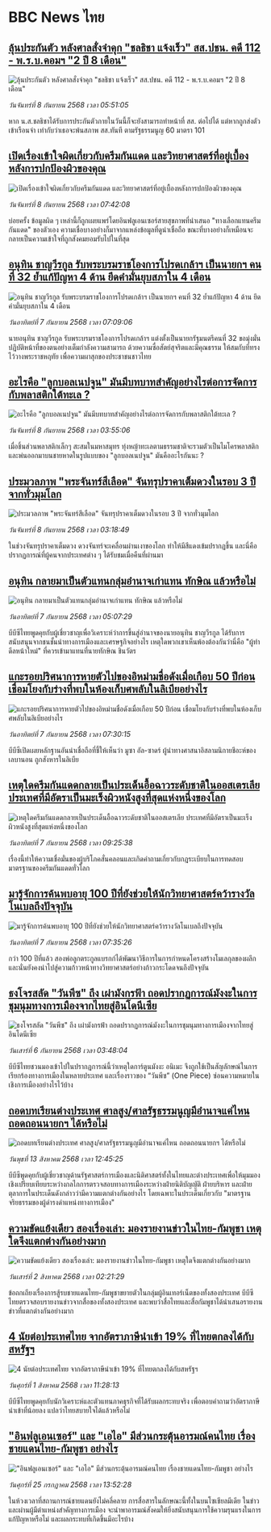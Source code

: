 # BBC News ไทย## [ลุ้นประกันตัว หลังศาลสั่งจำคุก "ชลธิชา แจ้งเร็ว" สส.ปชน. คดี 112 - พ.ร.บ.คอมฯ "2 ปี 8 เดือน" ](https://www.bbc.com/thai/articles/c147l17d0r1o?at_medium=RSS&at_campaign=rss?at_campaign=githubrss)![ลุ้นประกันตัว หลังศาลสั่งจำคุก "ชลธิชา แจ้งเร็ว" สส.ปชน. คดี 112 - พ.ร.บ.คอมฯ "2 ปี 8 เดือน" ](https://ichef.bbci.co.uk/ace/ws/240/cpsprodpb/3d0b/live/85c41e90-8c6a-11f0-abf2-59737b062552.jpg)_วันจันทร์ที่ 8 กันยายน 2568 เวลา 05:51:05_หาก น.ส.ชลธิชาได้รับการประกันตัวภายในวันนี้ก็จะยังสามารถทำหน้าที่ สส. ต่อไปได้ แต่หากถูกส่งตัวเข้าเรือนจำ เท่ากับว่าเธอจะพ้นสภาพ สส.ทันที ตามรัฐธรรมนูญ 60 มาตรา 101## [เปิดเรื่องเข้าใจผิดเกี่ยวกับครีมกันแดด และวิทยาศาสตร์ที่อยู่เบื้องหลังการปกป้องผิวของคุณ ](https://www.bbc.com/thai/articles/c8d7mn90d6yo?at_medium=RSS&at_campaign=rss?at_campaign=githubrss)![เปิดเรื่องเข้าใจผิดเกี่ยวกับครีมกันแดด และวิทยาศาสตร์ที่อยู่เบื้องหลังการปกป้องผิวของคุณ ](https://ichef.bbci.co.uk/ace/ws/240/cpsprodpb/e774/live/fcdd1c20-8c65-11f0-b391-6936825093bd.jpg)_วันจันทร์ที่ 8 กันยายน 2568 เวลา 07:42:08_บ่อยครั้ง ข้อมูลผิด ๆ เหล่านี้ก็ถูกเผยแพร่โดยอินฟลูเอนเซอร์สายสุขภาพที่นำเสนอ "ทางเลือกแทนครีมกันแดด" ของตัวเอง ความเชื่อบางอย่างก็มาจากแหล่งข้อมูลที่ดูน่าเชื่อถือ ขณะที่บางอย่างก็เหมือนจะกลายเป็นความเข้าใจที่ถูกสังคมยอมรับไปในที่สุด## [อนุทิน ชาญวีรกูล รับพระบรมราชโองการโปรดเกล้าฯ เป็นนายกฯ คนที่ 32 ย้ำแก้ปัญหา 4 ด้าน ยึดคำมั่นยุบสภาใน 4 เดือน](https://www.bbc.com/thai/articles/c4gq9146yvro?at_medium=RSS&at_campaign=rss?at_campaign=githubrss)![อนุทิน ชาญวีรกูล รับพระบรมราชโองการโปรดเกล้าฯ เป็นนายกฯ คนที่ 32 ย้ำแก้ปัญหา 4 ด้าน ยึดคำมั่นยุบสภาใน 4 เดือน](https://ichef.bbci.co.uk/ace/ws/240/cpsprodpb/4a96/live/6d6d4360-8ba4-11f0-b391-6936825093bd.png)_วันอาทิตย์ที่ 7 กันยายน 2568 เวลา 07:09:06_นายอนุทิน ชาญวีรกูล รับพระบรมราชโองการโปรดเกล้าฯ แต่งตั้งเป็นนายกรัฐมนตรีคนที่ 32 ขอมุ่งมั่นปฎิบัติหน้าที่ของตนอย่างเต็มกำลังความสามารถ ด้วยความซื่อสัตย์สุจริตและมีคุณธรรม ให้สมกับที่ทรงไว้วางพระราชหฤทัย เพื่อความผาสุกของประชาชนชาวไทย## [อะไรคือ "ลูกบอลเนปจูน" มันมีบทบาทสำคัญอย่างไรต่อการจัดการกับพลาสติกใต้ทะเล ?](https://www.bbc.com/thai/articles/cgmz7npvg0eo?at_medium=RSS&at_campaign=rss?at_campaign=githubrss)![อะไรคือ "ลูกบอลเนปจูน" มันมีบทบาทสำคัญอย่างไรต่อการจัดการกับพลาสติกใต้ทะเล ?](https://ichef.bbci.co.uk/ace/ws/240/cpsprodpb/e68d/live/bac1f800-88ce-11f0-84c8-99de564f0440.jpg)_วันจันทร์ที่ 8 กันยายน 2568 เวลา 03:55:06_เมื่อชิ้นส่วนพลาสติกเล็กๆ สะสมในมหาสมุทร ทุ่งหญ้าทะเลตามธรรมชาติจะรวมตัวเป็นไมโครพลาสติกและพ่นออกมาบนชายหาดในรูปแบบของ "ลูกบอลเนปจูน" มันคืออะไรกันนะ ?## [ประมวลภาพ "พระจันทร์สีเลือด"  จันทรุปราคาเต็มดวงในรอบ 3 ปี จากทั่วมุมโลก](https://www.bbc.com/thai/articles/c15k4y09lp0o?at_medium=RSS&at_campaign=rss?at_campaign=githubrss)![ประมวลภาพ "พระจันทร์สีเลือด"  จันทรุปราคาเต็มดวงในรอบ 3 ปี จากทั่วมุมโลก](https://ichef.bbci.co.uk/ace/ws/240/cpsprodpb/d10c/live/e22f8170-8c28-11f0-9cf6-cbf3e73ce2b9.jpg)_วันจันทร์ที่ 8 กันยายน 2568 เวลา 03:18:49_ในช่วงจันทรุปราคาเต็มดวง ดวงจันทร์จะเคลื่อนผ่านเงาของโลก ทำให้มีสีแดงเข้มปรากฏขึ้น และนี่คือปรากฏการณ์ที่ผู้คนจากประเทศต่าง ๆ ได้รับชมเมื่อคืนที่ผ่านมา## [อนุทิน กลายมาเป็นตัวแทนกลุ่มอำนาจเก่าแทน ทักษิณ แล้วหรือไม่](https://www.bbc.com/thai/articles/cly6l27ngp2o?at_medium=RSS&at_campaign=rss?at_campaign=githubrss)![อนุทิน กลายมาเป็นตัวแทนกลุ่มอำนาจเก่าแทน ทักษิณ แล้วหรือไม่](https://ichef.bbci.co.uk/ace/ws/240/cpsprodpb/9d0b/live/ae815eb0-8ad0-11f0-b391-6936825093bd.jpg)_วันอาทิตย์ที่ 7 กันยายน 2568 เวลา 05:07:29_บีบีซีไทยพูดคุยกับผู้เชี่ยวชาญเพื่อวิเคราะห์ว่าการขึ้นสู่อำนาจของนายอนุทิน ชาญวีรกูล ได้รับการสนับสนุนจากชนชั้นนำทางการเมืองและเศรษฐกิจอย่างไร เหตุใดพวกเขาเห็นพ้องต้องกันว่านี่คือ "ผู้ทำดีลหน้าใหม่" ที่ควรเข้ามาแทนที่นายทักษิณ ชินวัตร## [แกะรอยปริศนาการหายตัวไปของอิหม่ามชื่อดังเมื่อเกือบ 50 ปีก่อน เชื่อมโยงกับร่างที่พบในห้องเก็บศพลับในลิเบียอย่างไร](https://www.bbc.com/thai/articles/c4glge5e319o?at_medium=RSS&at_campaign=rss?at_campaign=githubrss)![แกะรอยปริศนาการหายตัวไปของอิหม่ามชื่อดังเมื่อเกือบ 50 ปีก่อน เชื่อมโยงกับร่างที่พบในห้องเก็บศพลับในลิเบียอย่างไร](https://ichef.bbci.co.uk/ace/ws/240/cpsprodpb/f8b5/live/00b8a8f0-7ece-11f0-ab3e-bd52082cd0ae.jpg)_วันอาทิตย์ที่ 7 กันยายน 2568 เวลา 07:30:15_บีบีซีเปิดเผยหลักฐานอันน่าเชื่อถือที่ชี้ให้เห็นว่า มูซา อัล-ซาดร์ ผู้นำทางศาสนาอิสลามนิกายชีอะห์ของเลบานอน ถูกสังหารในลิเบีย## [เหตุใดครีมกันแดดกลายเป็นประเด็นอื้อฉาวระดับชาติในออสเตรเลีย ประเทศที่มีอัตราเป็นมะเร็งผิวหนังสูงที่สุดแห่งหนึ่งของโลก](https://www.bbc.com/thai/articles/c4gj46vend1o?at_medium=RSS&at_campaign=rss?at_campaign=githubrss)![เหตุใดครีมกันแดดกลายเป็นประเด็นอื้อฉาวระดับชาติในออสเตรเลีย ประเทศที่มีอัตราเป็นมะเร็งผิวหนังสูงที่สุดแห่งหนึ่งของโลก](https://ichef.bbci.co.uk/ace/ws/240/cpsprodpb/3042/live/3de63510-8a4c-11f0-84c8-99de564f0440.jpg)_วันอาทิตย์ที่ 7 กันยายน 2568 เวลา 09:25:38_เรื่องนี้ทำให้ความเชื่อมั่นของผู้บริโภคสั่นคลอนและเกิดคำถามเกี่ยวกับกฎระเบียบในการทดสอบมาตรฐานของครีมกันแดดทั่วโลก## [มารู้จักการค้นพบอายุ 100 ปีที่ยังช่วยให้นักวิทยาศาสตร์คว้ารางวัลโนเบลถึงปัจจุบัน](https://www.bbc.com/thai/articles/c24r3pvz45ro?at_medium=RSS&at_campaign=rss?at_campaign=githubrss)![มารู้จักการค้นพบอายุ 100 ปีที่ยังช่วยให้นักวิทยาศาสตร์คว้ารางวัลโนเบลถึงปัจจุบัน](https://ichef.bbci.co.uk/ace/ws/240/cpsprodpb/0d11/live/2c6454b0-88e0-11f0-b391-6936825093bd.png)_วันอาทิตย์ที่ 7 กันยายน 2568 เวลา 07:35:26_กว่า 100 ปีที่แล้ว สองพ่อลูกตระกูลแบรกก์ได้พัฒนาวิธีการในการกำหนดโครงสร้างโมเลกุลของผลึก และนั่นยังคงนำไปสู่ความก้าวหน้าทางวิทยาศาสตร์อย่างก้าวกระโดดจนถึงปัจจุบัน## [ธงโจรสลัด "วันพีซ" ถึง เผ่ามังกรฟ้า ถอดปรากฏการณ์มังงะในการชุมนุมทางการเมืองจากไทยสู่อินโดนีเซีย](https://www.bbc.com/thai/articles/cm2123j7vlyo?at_medium=RSS&at_campaign=rss?at_campaign=githubrss)![ธงโจรสลัด "วันพีซ" ถึง เผ่ามังกรฟ้า ถอดปรากฏการณ์มังงะในการชุมนุมทางการเมืองจากไทยสู่อินโดนีเซีย](https://ichef.bbci.co.uk/ace/ws/240/cpsprodpb/5ae3/live/e67034c0-87bc-11f0-84c8-99de564f0440.jpg)_วันเสาร์ที่ 6 กันยายน 2568 เวลา 03:48:04_บีบีซีไทยชวนมองเข้าไปในปรากฏการณ์นี้ว่าเหตุใดการ์ตูนมังงะ อนิเมะ จึงถูกใช้เป็นสัญลักษณ์ในการเรียกร้องทางการเมืองในหลายประเทศ และเรื่องราวของ “วันพีซ” (One Piece)  ซ่อนความหมายในเชิงการเมืองอย่างไรไว้บ้าง## [ถอดบทเรียนต่างประเทศ ศาลสูง/ศาลรัฐธรรมนูญมีอำนาจแค่ไหน ถอดถอนนายกฯ ได้หรือไม่](https://www.bbc.com/thai/articles/c2d02kj6rkdo?at_medium=RSS&at_campaign=rss?at_campaign=githubrss)![ถอดบทเรียนต่างประเทศ ศาลสูง/ศาลรัฐธรรมนูญมีอำนาจแค่ไหน ถอดถอนนายกฯ ได้หรือไม่](https://ichef.bbci.co.uk/ace/ws/240/cpsprodpb/eb0e/live/3394c3e0-6154-11f0-9ac1-7909829e72c5.png)_วันพุธที่ 13 สิงหาคม 2568 เวลา 12:45:25_บีบีซีพูดคุยกับผู้เชี่ยวชาญด้านรัฐศาสตร์การเมืองและนิติศาสตร์ทั้งในไทยและต่างประเทศเพื่อให้มุมมองเชิงเปรียบเทียบระหว่างกลไกการตรวจสอบทางการเมืองระหว่างฝ่ายนิติบัญญัติ ฝ่ายบริหาร และฝ่ายตุลาการในประเด็นดังกล่าวว่ามีความแตกต่างกันอย่างไร โดยเฉพาะในประเด็นเกี่ยวกับ "มาตรฐานจริยธรรมของผู้ดำรงดำแหน่งทางการเมือง"## [ความขัดแย้งเดียว สองเรื่องเล่า: มองรายงานข่าวในไทย-กัมพูชา เหตุใดจึงแตกต่างกันอย่างมาก](https://www.bbc.com/thai/articles/ckgj9nj8q2yo?at_medium=RSS&at_campaign=rss?at_campaign=githubrss)![ความขัดแย้งเดียว สองเรื่องเล่า: มองรายงานข่าวในไทย-กัมพูชา เหตุใดจึงแตกต่างกันอย่างมาก](https://ichef.bbci.co.uk/ace/ws/240/cpsprodpb/c720/live/35ac2d10-6f48-11f0-af20-030418be2ca5.jpg)_วันเสาร์ที่ 2 สิงหาคม 2568 เวลา 02:21:29_ข้อถกเถียงเรื่องการสู้รบชายแดนไทย-กัมพูชาขยายตัวในกลุ่มผู้อินเทอร์เน็ตของทั้งสองประเทศ บีบีซีไทยตรวจสอบรายงานข่าวจากสื่อของทั้งสองประเทศ และพบว่าสื่อไทยและสื่อกัมพูชาได้นำเสนอรายงานข่าวที่แตกต่างกันอย่างมาก## [4 นัยต่อประเทศไทย จากอัตราภาษีนำเข้า 19% ที่ไทยตกลงได้กับสหรัฐฯ](https://www.bbc.com/thai/articles/c93982k10k5o?at_medium=RSS&at_campaign=rss?at_campaign=githubrss)![4 นัยต่อประเทศไทย จากอัตราภาษีนำเข้า 19% ที่ไทยตกลงได้กับสหรัฐฯ](https://ichef.bbci.co.uk/ace/ws/240/cpsprodpb/c593/live/72a04090-6ebb-11f0-af20-030418be2ca5.jpg)_วันศุกร์ที่ 1 สิงหาคม 2568 เวลา 11:28:13_บีบีซีไทยพูดคุยกับนักวิเคราะห์และตัวแทนภาคธุรกิจที่ได้รับผลกระทบจริง เพื่อตอบคำถามว่าอัตราภาษีนำเข้าที่น้อยลง แปลว่าไทยสบายใจได้แล้วหรือไม่## ["อินฟลูเอนเซอร์" และ "เอไอ" มีส่วนกระตุ้นอารมณ์คนไทย เรื่องชายแดนไทย-กัมพูชา อย่างไร](https://www.bbc.com/thai/articles/cj0m0d7gm88o?at_medium=RSS&at_campaign=rss?at_campaign=githubrss)!["อินฟลูเอนเซอร์" และ "เอไอ" มีส่วนกระตุ้นอารมณ์คนไทย เรื่องชายแดนไทย-กัมพูชา อย่างไร](https://ichef.bbci.co.uk/ace/ws/240/cpsprodpb/f22e/live/76f14110-695e-11f0-89ea-4d6f9851f623.jpg)_วันศุกร์ที่ 25 กรกฎาคม 2568 เวลา 13:52:28_ในห้วงเวลาที่สถานการณ์ชายแดนยังไม่คลี่คลาย การสื่อสารในลักษณะนี้ทั้งในบนโซเชียลมีเดีย ในข่าว และผ่านผู้มีตำแหน่งสำคัญทางการเมือง จะนำพาอารมณ์สังคมให้ยิ่งสนับสนุนการใช้ความรุนแรงในการแก้ปัญหาหรือไม่ และผลกระทบที่เกิดขึ้นมีอะไรบ้าง
